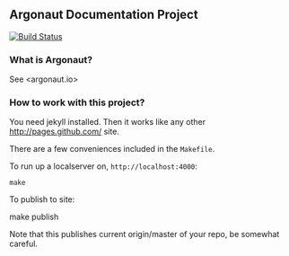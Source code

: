 Argonaut Documentation Project
------------------------------

[![Build Status](https://travis-ci.org/markhibberd/argonaut.io.png)](https://travis-ci.org/markhibberd/argonaut.io)

### What is Argonaut?

See <argonaut.io>


### How to work with this project?

You need jekyll installed. Then it works like any other <http://pages.github.com/> site.

There are a few conveniences included in the `Makefile`.

To run up a localserver on, `http://localhost:4000`:

    make


To publish to site:

   make publish

Note that this publishes current origin/master of your repo, be somewhat careful.
